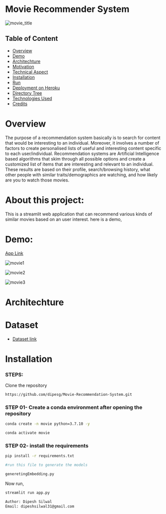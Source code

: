 # Movie Recommender System

![movie_title](https://user-images.githubusercontent.com/75604769/163835573-52bbb215-2ca0-48ad-b610-57a9aae4750a.jpg)

## Table of Content
  
  * [Overview](#overview)
  * [Demo](#demo)
  * [Architechture](#architechture)
  * [Motivation](#motivation)
  * [Technical Aspect](#technical-aspect)
  * [Installation](#installation)
  * [Run](#run)
  * [Deployment on Heroku](#deployment-on-heroku)
  * [Directory Tree](#directory-tree)
  * [Technologies Used](#technologies-used)
  * [Credits](#credits)

# Overview
The purpose of a recommendation system basically is to search for content that would be interesting to an individual. Moreover, it involves a number of factors to create personalised lists of useful and interesting content specific to each user/individual. Recommendation systems are Artificial Intelligence based algorithms that skim through all possible options and create a customized list of items that are interesting and relevant to an individual. These results are based on their profile, search/browsing history, what other people with similar traits/demographics are watching, and how likely are you to watch those movies. 
# About this project:

This is a streamlit web application that can recommend various kinds of similar movies based on an user interest.
here is a demo,

# Demo:
[App Link](https://movie-recommender7.herokuapp.com/)



![movie1](https://user-images.githubusercontent.com/75604769/163835579-3a4968fd-39f5-4219-b148-fb5cc8c17069.png)

![movie2](https://user-images.githubusercontent.com/75604769/163835584-89e85a93-8b60-4dee-a559-30e38ebf0c4b.png)

![movie3](https://user-images.githubusercontent.com/75604769/163835590-75fc2a4f-6e66-46aa-85bf-84d529eb4f86.png)

# Architechture



# Dataset 

* [Dataset link](https://www.kaggle.com/tmdb/tmdb-movie-metadata?select=tmdb_5000_movies.csv)



# Installation
### STEPS:

Clone the repository

```bash
https://github.com/dipesg/Movie-Recommendation-System.git
```
### STEP 01- Create a conda environment after opening the repository

```bash
conda create -n movie python=3.7.10 -y
```

```bash
conda activate movie
```


### STEP 02- install the requirements
```bash
pip install -r requirements.txt
```


```bash
#run this file to generate the models

generetingEmbedding.py
```

Now run,
```bash
streamlit run app.py
```


```bash
Author: Dipesh Silwal
Email: dipeshsilwal31@gmail.com

```


